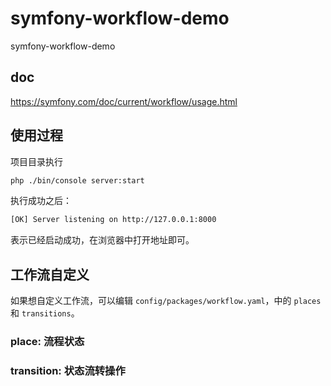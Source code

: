 # symfony-workflow-demo
symfony-workflow-demo


## doc 

https://symfony.com/doc/current/workflow/usage.html


## 使用过程

项目目录执行

```bash
php ./bin/console server:start
```

执行成功之后：

```bash
[OK] Server listening on http://127.0.0.1:8000
```

表示已经启动成功，在浏览器中打开地址即可。


## 工作流自定义

如果想自定义工作流，可以编辑 `config/packages/workflow.yaml`，中的 `places` 和 `transitions`。

### place: 流程状态

### transition: 状态流转操作
